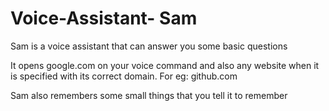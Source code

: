 # Voice-Assistant- Sam
Sam is a voice assistant that can answer you some basic questions

It opens google.com on your voice command and also any website when it is specified with its correct domain. For eg: github.com

Sam also remembers some small things that you tell it to remember
